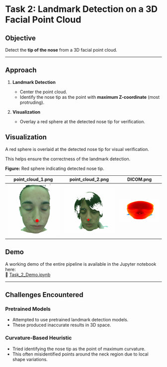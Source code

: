 # Task 2: Landmark Detection on a 3D Facial Point Cloud

## Objective
Detect the **tip of the nose** from a 3D facial point cloud.

---

## Approach

1. **Landmark Detection**
   - Center the point cloud.
   - Identify the nose tip as the point with **maximum Z-coordinate** (most protruding).

2. **Visualization**
   - Overlay a red sphere at the detected nose tip for verification.


## Visualization

A red sphere is overlaid at the detected nose tip for visual verification.

This helps ensure the correctness of the landmark detection.

**Figure:** Red sphere indicating detected nose tip.

| point_cloud_1.png | point_cloud_2.png | DICOM.png |
|:-----------------:|:-----------------:|:---------:|
| <img src="./output/point_cloud_1.png" width="300"> | <img src="./output/point_cloud_2.png" width="300"> | <img src="./output/DICOM.png" width="300"> |


## Demo

A working demo of the entire pipeline is available in the Jupyter notebook here:  
🔗 [Task_2_Demo.ipynb](https://github.com/TapasKumarDutta1/Tasks/blob/main/Task2/Task_2_Demo.ipynb)

---

## Challenges Encountered

### Pretrained Models
- Attempted to use pretrained landmark detection models.
- These produced inaccurate results in 3D space.

### Curvature-Based Heuristic
- Tried identifying the nose tip as the point of maximum curvature.
- This often misidentified points around the neck region due to local shape variations.

